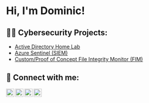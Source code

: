 <h1>Hi, I'm Dominic! 

<h2>👨‍💻 Cybersecurity Projects:</h2>

  - [Active Directory Home Lab](https://github.com/DominicBostick/LABURL)
  - [Azure Sentinel (SIEM)](https://github.com/DominicBostick/LABURL)
  - [Custom/Proof of Concept File Integrity Monitor (FIM)](https://github.com/DominicBostick/LABURL)

<h2> 🤳 Connect with me:</h2>

[<img align="left" alt="JoshMadakor | YouTube" width="22px" src="https://cdn.jsdelivr.net/npm/simple-icons@v3/icons/youtube.svg" />][youtube]
[<img align="left" alt="JoshMadakor | Twitter" width="22px" src="https://cdn.jsdelivr.net/npm/simple-icons@v3/icons/twitter.svg" />][twitter]
[<img align="left" alt="JoshMadakor | LinkedIn" width="22px" src="https://cdn.jsdelivr.net/npm/simple-icons@v3/icons/linkedin.svg" />][linkedin]
[<img align="left" alt="JoshMadakor | Instagram" width="22px" src="https://cdn.jsdelivr.net/npm/simple-icons@v3/icons/instagram.svg" />][instagram]

[twitter]: https://twitter.com/0nly1_dom
[youtube]: https://www.youtube.com/channel/UC4TcCcigm8Y3RzQ0-S91a7A
[instagram]: https://www.instagram.com/only1_dom/
[linkedin]: https://linkedin.com/in/dominicbostick
  
